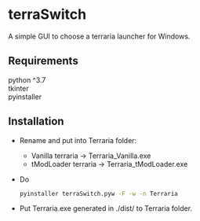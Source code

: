 # terraSwitch

A simple GUI to choose a terraria launcher for Windows.

## Requirements

python ^3.7  
tkinter  
pyinstaller  

## Installation

- Rename and put into Terraria folder:
  - Vanilla terraria -> Terraria_Vanilla.exe
  - tModLoader terraria -> Terraria_tModLoader.exe
- Do

    ```cmd
    pyinstaller terraSwitch.pyw -F -w -n Terraria
    ```

- Put Terraria.exe generated in ./dist/ to Terraria folder.
